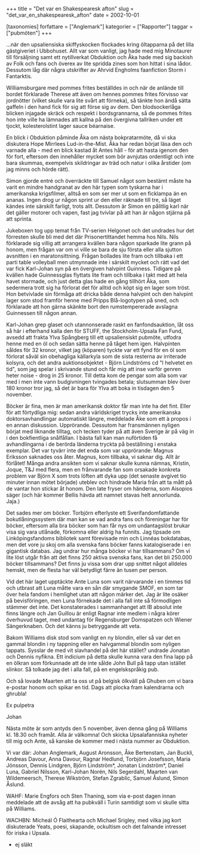 +++
title = "Det var en Shakespearesk afton"
slug = "det_var_en_shakespearesk_afton"
date = 2002-10-01

[taxonomies]
forfattare = ["Anglemark"]
kategorier = ["Rapporter"]
taggar = ["pubmöten"]
+++

...när den upsaliensiska skiffyskocken flockades kring öltapparna på det lilla gästgiveriet i Ubbohuset. Allt var som vanligt, jag hade med mig Minotaurer till försäljning samt ett nytillverkat Obduktion och Åka hade med sig backish av Folk och fans och överex av lite spridda zines som hon hittat i sina lådor. Dessutom låg där några utskrifter av Ahrvid Engholms faanfiction Storm i Fantarktis.

<!-- more -->

Williamsburgare med pommes frites beställdes in och när de anlände till bordet förklarade Therese att även om hennes pommes frites förvisso var jordnötter (vilket skulle vara lite svårt att förneka), så tänkte hon ändå sätta gaffeln i den hand fick för sig att förse sig av dem. Den blodsockerlåga blicken injagade skräck och respekt i bordsgrannarna, så de pommes frites hon inte ville ha lämnades att kallna på den övergivna tallriken under ett tjockt, kolesterolstint lager sauce béarnaise.

En blick i Obduktion påminde Åka om nästa bokpratarmöte, då vi ska diskutera Hope Mirrlees Lud-in-the-Mist. Åka har redan börjat läsa den och varnade alla - med en blick kastad åt Antes håll - för att hasta igenom den för fort, eftersom den innehåller mycket som bör avnjutas ordentligt och inte bara skummas, exempelvis skildringar av träd och natur i olika årstider (om jag minns och hörde rätt).

Simon gjorde entré och överräckte till Samuel något som bestämt måste ha varit en mindre handgranat av den här typen som tyskarna har i amerikanska krigsfilmer, alltså en som ser mer ut som en ficklampa än en ananas. Ingen drog ur någon sprint ur den eller räknade till tre, så läget kändes inte särskilt farligt, trots allt. Dessutom är Simon en pålitlig karl när det gäller motorer och vapen, fast jag tvivlar på att han är någon stjärna på att sprinta.

Jukeboxen tog upp temat från TV-serien Helgonet och det undrades hur det förresten skulle bli med det där Prisonertittandet hemma hos Nils. Nils förklarade sig villig att arrangera kvällen bara någon sparkade lite grann på honom, men frågan var om vi ville se bara de sju första eller alla sjutton avsnitten i en maratonsittning. Frågan bollades lite fram och tillbaka i ett parti table volleyball men utmynnade inte i särskilt mycket och rätt vad det var fick Karl-Johan syn på en övergiven halvpint Guinness. Tidigare på kvällen hade Guinnessglas flyttats lite fram och tillbaka i takt med att hela havet stormade, och just detta glas hade en gång tillhört Åka, som sedermera trott sig ha förlorat det för alltid och köpt sig en lager som tröst. Hon betvivlade sin förmåga att dricka både denna halvpint och den halvpint lager som stod framför henne med Pripps Blå-logotypen på sned, och förklarade att hon gärna skänkte bort den rumstempererade avslagna Guinnessen till någon annan.

Karl-Johan grep glaset och utannonserade raskt en fanfondsauktion, låt oss så här i efterhand kalla den för STUFF, the Stockholm-Upsala Fan Fund, avsedd att frakta Ylva Spångberg till ett upsaliensiskt pubmöte, utfodra henne med en öl och sedan sätta henne på tåget hem igen. Halvpinten såldes för 32 kronor, vilket jag (köparen) tyckte var ett fynd för en öl som förlorat såväl sin obehagliga källarkyla som de sista resterna av irriterade kolsyra, och det andra auktionsobjektet - Björn Lindströms cd "I helvetet en tid", som jag spelar i skrivande stund och får mig att inse varför genren heter noise - drog in 25 kronor. Till detta kom de pengar som alla som var med i men inte vann budgivningen tvingades betala; slutsumman blev över 180 kronor tror jag, så det är bara för Ylva att boka in tisdagen den 5 november.

Böcker är fina, men är man amerikansk doktor får man inte ha det fint. Eller för att förtydliga mig: sedan andra världskriget trycks inte amerikanska doktorsavhandlingar automatiskt längre, meddelade Åke som ett à propos i en annan diskussion. Upprörande. Dessutom har fransmännen nyligen börjat med liknande tilltag, och tecken tyder på att även Sverige är på väg in i den bokfientliga snålfållan. I bästa fall kan man nuförtiden få avhandlingarna i de berörda länderna tryckta på beställning i enstaka exemplar. Det var tyvärr inte det enda som var upprörande: Magnus Eriksson saknades oss åter. Magnus, kom tillbaka, vi saknar dig. Allt är förlåtet! Många andra ansikten som vi saknar skulle kunna nämnas, Kristin, Joque, T&J med flera, men en frånvarande fan som orsakade konkreta problem var Björn X som trots löften att dyka upp (det senaste avgivet tio minuter innan mötet började) uteblev och hindrade Maria från att ta mått på de vantar hon stickar åt honom. Den late fryser om händerna, som Aisopios säger (och här kommer Bellis hävda att namnet stavas helt annorlunda. Jaja.)

Det sades mer om böcker. Torbjörn efterlyste ett Sverifandomfattande bokutlåningssystem där man kan se vad andra fans och föreningar har för böcker, eftersom alla bra böcker som han får nys om undantagslöst brukar visa sig vara utlånade, förkomna eller aldrig ha funnits. Jag tipsade om Linköpingsfandoms bibliotek samt förevisade min och Linnéas bokdatabas, men det vore ju skoj om alla svenska fans böcker fanns katalogiserade i en gigantisk databas. Jag undrar hur många böcker vi har tillsammans? Om
vi lite löst utgår från att det finns 250 aktiva svenska fans, kan det bli 250.000 böcker tillsammans? Det finns ju vissa som drar upp snittet något alldeles hemskt, men de flesta har väl betydligt färre än tusen per person.

Vid det här laget upptäckte Ante Luna som varit närvarande i en timmes tid och utbrast att Luna måtte vara en sån där smygande SMOF, en som tar över hela fandom i hemlighet utan att någon märker det. Jag är lite osäker på bevisföringen, men Luna förnekade det i alla fall inte så förmodligen stämmer det inte. Det konstaterades i sammanhanget att IB absolut inte finns längre och Jan Guillou är enligt Ragnar inte medlem i några körer överhuvud taget, med undantag för Regensburger Domspatzen och Wiener Sängerknaben. Och det känns ju betryggande att veta.

Bakom Williams disk stod som vanligt en ny blondin, eller så var det en gammal blondin i ny tappning eller en halvgammal blondin som nyligen tappats. Sysslar de med vit slavhandel på det här stället? undrade Jonatan och Dennis nyfikna. Ett indicium på detta skulle kunna vara den fina lapp på en ölkran som förkunnade att de inte sålde John Bull på tapp utan istället slinkor. Så tolkade jag det i alla fall, på en engelskspråkig pub.

Och så lovade Maarten att ta oss ut på belgisk ölkväll på Ghuben om vi bara e-postar honom och spikar en tid. Dags att plocka fram kalendrarna och ghrubla!

Ex pulpetra

Johan

Nästa möte är som antyds den 5 november, även denna gång på Williams kl. 18.30 och framåt. Alla är välkomna! Och skicka Upsalafanniska nyheter till mig och Ante, så kanske de kommer med i nästa nummer av Obduktion.

Vi var där: Johan Anglemark, August Aronsson, Åke Bertenstam, Jan Buckli, Andreas Davour, Anna Davour, Ragnar Hedlund, Torbjörn Josefsson, Maria Jönsson, Dennis Lindgren, Björn Lindström*, Jonatan Lindström*,
Daniel Luna, Gabriel Nilsson, Karl-Johan Norén, Nils Segerdahl, Maarten van Wildemeersch, Therese Wikström, Stefan Zgrablic, Samuel Åslund, Simon Åslund.

WAHF: Marie Engfors och Sten Thaning, som via e-post dagen innan meddelade att de avsåg att ha pubkväll i Turin samtidigt som vi skulle sitta på Williams.

WACHBN: Mícheál Ó Flaithearta och Michael Srigley, med vilka jag kort diskuterade Yeats, poesi, skapande, ockultism och det falnande intresset för iriska i Upsala.

* ej släkt
